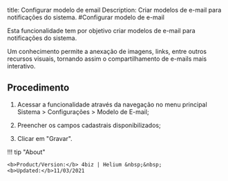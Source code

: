 title: Configurar modelo de email
Description: Criar modelos de e-mail para notificações do sistema.
#Configurar modelo de e-mail

Esta funcionalidade tem por objetivo criar modelos de e-mail para notificações
do sistema.

Um conhecimento permite a anexação de imagens, links, entre outros recursos
visuais, tornando assim o compartilhamento de e-mails mais interativo.

Procedimento
----------------

1.  Acessar a funcionalidade através da navegação no menu principal Sistema \>
    Configurações \> Modelo de E-mail;

2.  Preencher os campos cadastrais disponibilizados;

3.  Clicar em "Gravar".


!!! tip "About"

    <b>Product/Version:</b> 4biz | Helium &nbsp;&nbsp;
    <b>Updated:</b>11/03/2021
